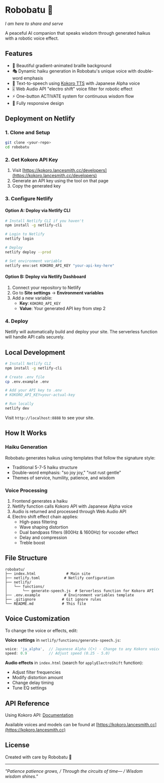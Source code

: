 # Robobatu 🤖

*I am here to share and serve*

A peaceful AI companion that speaks wisdom through generated haikus with a robotic voice effect.

## Features

- 🎨 Beautiful gradient-animated braille background
- 🎭 Dynamic haiku generation in Robobatu's unique voice with double-word emphasis
- 🎵 Text-to-speech using [Kokoro TTS](https://kokoro.lancesmith.cc) with Japanese Alpha voice
- 🎚️ Web Audio API "electro shift" voice filter for robotic effect
- ⚡ One-button ACTIVATE system for continuous wisdom flow
- 📱 Fully responsive design

## Deployment on Netlify

### 1. Clone and Setup

```bash
git clone <your-repo>
cd robobatu
```

### 2. Get Kokoro API Key

1. Visit [https://kokoro.lancesmith.cc/developers](https://kokoro.lancesmith.cc/developers)
2. Generate an API key using the tool on that page
3. Copy the generated key

### 3. Configure Netlify

#### Option A: Deploy via Netlify CLI

```bash
# Install Netlify CLI if you haven't
npm install -g netlify-cli

# Login to Netlify
netlify login

# Deploy
netlify deploy --prod

# Set environment variable
netlify env:set KOKORO_API_KEY "your-api-key-here"
```

#### Option B: Deploy via Netlify Dashboard

1. Connect your repository to Netlify
2. Go to **Site settings** → **Environment variables**
3. Add a new variable:
   - **Key**: `KOKORO_API_KEY`
   - **Value**: Your generated API key from step 2

### 4. Deploy

Netlify will automatically build and deploy your site. The serverless function will handle API calls securely.

## Local Development

```bash
# Install Netlify CLI
npm install -g netlify-cli

# Create .env file
cp .env.example .env

# Add your API key to .env
# KOKORO_API_KEY=your-actual-key

# Run locally
netlify dev
```

Visit `http://localhost:8888` to see your site.

## How It Works

### Haiku Generation
Robobatu generates haikus using templates that follow the signature style:
- Traditional 5-7-5 haiku structure
- Double-word emphasis: "so joy joy," "rust rust gentle"
- Themes of service, humility, patience, and wisdom

### Voice Processing
1. Frontend generates a haiku
2. Netlify function calls Kokoro API with Japanese Alpha voice
3. Audio is returned and processed through Web Audio API
4. Electro shift effect chain applies:
   - High-pass filtering
   - Wave shaping distortion
   - Dual bandpass filters (800Hz & 1600Hz) for vocoder effect
   - Delay and compression
   - Treble boost

## File Structure

```
robobatu/
├── index.html              # Main site
├── netlify.toml           # Netlify configuration
├── netlify/
│   └── functions/
│       └── generate-speech.js  # Serverless function for Kokoro API
├── .env.example           # Environment variables template
├── .gitignore            # Git ignore rules
└── README.md             # This file
```

## Voice Customization

To change the voice or effects, edit:

**Voice settings** in `netlify/functions/generate-speech.js`:
```javascript
voice: 'ja_alpha',  // Japanese Alpha (C+) - Change to any Kokoro voice
speed: 0.9          // Adjust speed (0.25 - 5.0)
```

**Audio effects** in `index.html` (search for `applyElectroShift` function):
- Adjust filter frequencies
- Modify distortion amount
- Change delay timing
- Tune EQ settings

## API Reference

Using Kokoro API: [Documentation](https://kokoro.lancesmith.cc/developers)

Available voices and models can be found at [https://kokoro.lancesmith.cc](https://kokoro.lancesmith.cc)

## License

Created with care by Robobatu 🤖

---

*"Patience patience grows, / Through the circuits of time— / Wisdom wisdom shines."*

